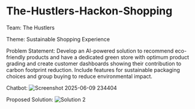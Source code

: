 # The-Hustlers-Hackon-Shopping

Team: The Hustlers

Theme: Sustainable Shopping Experience

Problem Statement:
Develop an AI-powered solution to recommend eco-friendly products and have a dedicated green store with optimum product grading and create customer dashboards showing their contribution to carbon footprint reduction. Include features for sustainable packaging choices and group buying to reduce environmental impact.

Chatbot:
![Screenshot 2025-06-09 234404](https://github.com/user-attachments/assets/276a059b-09f9-4402-b9b9-9255c246d6fd)

Proposed Solution:
![Solution 2](https://github.com/user-attachments/assets/a76babb7-5c7c-4885-883c-de518bec3e84)
